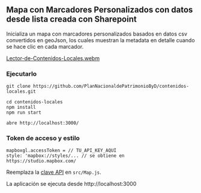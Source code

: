 ## Mapa con Marcadores Personalizados con datos desde lista creada con Sharepoint

Inicializa un mapa con marcadores personalizados basados en datos csv convertidos en geoJson, los cuales muestran la metadata en detalle cuando se hace clic en cada marcador.

[Lector-de-Contenidos-Locales.webm](https://github.com/user-attachments/assets/f56bc388-843c-4c5a-ae75-bd52d87cca68)


### Ejecutarlo

    git clone https://github.com/PlanNacionaldePatrimonioByD/contenidos-locales.git

    cd contenidos-locales
    npm install
    npm run start

    abre http://localhost:3000/

### Token de acceso y estilo

    mapboxgl.accessToken = // TU_API_KEY_AQUÍ
    style: 'mapbox://styles/... // se obtiene en https://studio.mapbox.com/

Reemplaza la [clave API](https://docs.mapbox.com/help/getting-started/access-tokens/) en `src/Map.js`.

La aplicación se ejecuta desde http://localhost:3000
